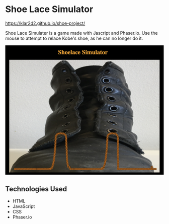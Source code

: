 # Shoe Lace Simulator

https://klar2d2.github.io/shoe-project/

Shoe Lace Simulater is a game made with Jascript and Phaser.io. Use the mouse to attempt 
to relace Kobe's shoe, as he can no longer do it.

<img src= "images/screenshot.png" alt="Screenshot"/>

## Technologies Used

* HTML
* JavaScript
* CSS
* Phaser.io

